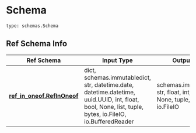 # Schema
```
type: schemas.Schema
```

## Ref Schema Info
Ref Schema | Input Type | Output Type
---------- | ---------- | -----------
[**ref_in_oneof.RefInOneof**](../../../../../../components/schema/ref_in_oneof.md) | dict, schemas.immutabledict, str, datetime.date, datetime.datetime, uuid.UUID, int, float, bool, None, list, tuple, bytes, io.FileIO, io.BufferedReader | schemas.immutabledict, str, float, int, bool, None, tuple, bytes, io.FileIO
